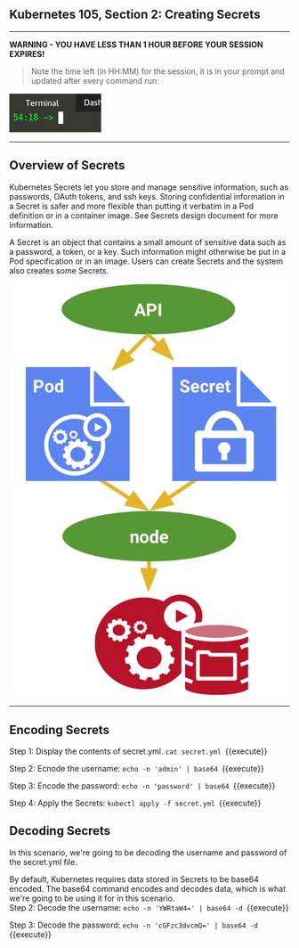 ## Kubernetes 105, Section 2: Creating Secrets 

---

**WARNING - YOU HAVE LESS THAN 1 HOUR BEFORE YOUR SESSION EXPIRES!**

>Note the time left (in HH:MM) for the session, it is in your prompt and updated after every command run:

![Terminal Time Remaining](./assets/term-expire.png)

---

## Overview of Secrets 

Kubernetes Secrets let you store and manage sensitive information, such as passwords, OAuth tokens, and ssh keys. Storing confidential information in a Secret is safer and more flexible than putting it verbatim in a Pod definition or in a container image. See Secrets design document for more information.

A Secret is an object that contains a small amount of sensitive data such as a password, a token, or a key. Such information might otherwise be put in a Pod specification or in an image. Users can create Secrets and the system also creates some Secrets.

![Kubernetes Secrets Diagram](./assets/K8's-Secrets.png)

---

## Encoding Secrets


Step 1:
Display the contents of secret.yml. 
`cat secret.yml
`{{execute}}

Step 2:
Ecnode the username:
`echo -n 'admin' | base64
`{{execute}}

Step 3:
Encode the password:
`echo -n 'password' | base64
`{{execute}}

Step 4:
Apply the Secrets:
`kubectl apply -f secret.yml
`{{execute}}


## Decoding Secrets

In this scenario, we're going to be decoding the username and password of the secret.yml file. 

By default, Kubernetes requires data stored in Secrets to be base64 encoded. The base64 command encodes and decodes data, which is what we're going to be using it for in this scenario.  
Step 2:
Decode the username:
`echo -n 'YWRtaW4=' | base64 -d
`{{execute}}

Step 3:
Decode the password:
`echo -n 'cGFzc3dvcmQ=' | base64 -d
`{{execute}}
